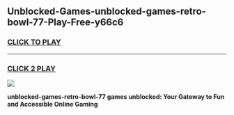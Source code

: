 
## Unblocked-Games-unblocked-games-retro-bowl-77-Play-Free-y66c6
<h3>
<a href="https://premium76.site?title=unblocked-games-retro-bowl-77&ref=21A">CLICK TO PLAY</a></h3>
<hr>

<h3>
<a href="https://premium76.site?title=unblocked-games-retro-bowl-77&ref=21A">CLICK 2 PLAY</a>
  
</h3>

<a href="https://premium76.site?title=unblocked-games-retro-bowl-77&ref=21A"><img src="https://clearcache.store/games.png"></a>


**unblocked-games-retro-bowl-77 games unblocked: Your Gateway to Fun and Accessible Online Gaming**
